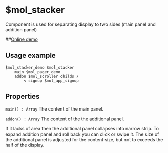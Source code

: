 # $mol_stacker

Component is used for separating display to two sides (main panel and addition panel)

##[Online demo](http://eigenmethod.github.io/mol/#demo=mol_stacker_demo)

## Usage example

```
$mol_stacker_demo $mol_stacker
	main $mol_pager_demo
	addon $mol_scroller childs / 
		< signup $mol_app_signup
```

## Properties

`main() : Array`
The content of the main panel.

`addon() : Array`
The content of the the additional panel.

If it lacks of area then the additional panel collapses into narrow strip.
To expand addition panel and roll back you can click or swipe it.
The size of the additional panel is adjusted for the content size, but not to exceeds the half of the display.
